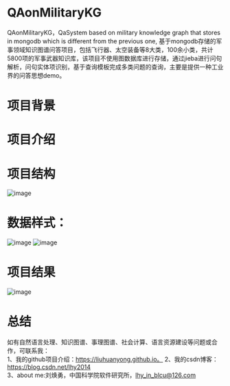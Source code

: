 # QAonMilitaryKG
QAonMilitaryKG，QaSystem based on military knowledge graph that stores in mongodb which is different from the previous one, 基于mongodb存储的军事领域知识图谱问答项目，包括飞行器、太空装备等8大类，100余小类，共计5800项的军事武器知识库，该项目不使用图数据库进行存储，通过jieba进行问句解析，问句实体项识别，基于查询模板完成多类问题的查询，主要是提供一种工业界的问答思想demo。
# 项目背景
# 项目介绍
# 项目结构
![image](https://github.com/liuhuanyong/QAonMilitaryKG/blob/master/image/schema.png)


# 数据样式：
![image](https://github.com/liuhuanyong/QAonMilitaryKG/blob/master/image/data_sample1.png)
![image](https://github.com/liuhuanyong/QAonMilitaryKG/blob/master/image/data_sample2.png)

# 项目结果
![image](https://github.com/liuhuanyong/QAonMilitaryKG/blob/master/image/res_example1.png)

# 总结



如有自然语言处理、知识图谱、事理图谱、社会计算、语言资源建设等问题或合作，可联系我：  
1、我的github项目介绍：https://liuhuanyong.github.io。
2、我的csdn博客：https://blog.csdn.net/lhy2014  
3、about me:刘焕勇，中国科学院软件研究所，lhy_in_blcu@126.com  

